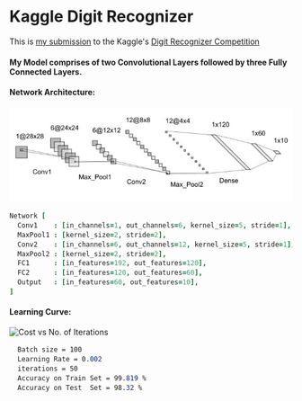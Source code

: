 # Kaggle Digit Recognizer
This is [my submission](https://www.kaggle.com/abd931/kaggel-digit-recognizer) to the Kaggle's [Digit Recognizer Competition](https://www.kaggle.com/c/digit-recognizer/)

#### My Model comprises of two Convolutional Layers followed by three Fully Connected Layers.

#### Network Architecture:
<img src='https://github.com/ABD-01/MNIST/blob/main/CNN%20Model/cnn_arch.jpg' alt='CNNArchitecture' width='784'>

```coffeescript
Network [
  Conv1    : [in_channels=1, out_channels=6, kernel_size=5, stride=1],
  MaxPool1 : [kernel_size=2, stride=2],
  Conv2    : [in_channels=6, out_channels=12, kernel_size=5, stride=1],
  MaxPool2 : [kernel_size=2, stride=2],
  FC1      : [in_features=192, out_features=120],
  FC2      : [in_features=120, out_features=60],
  Output   : [in_features=60, out_features=10],
]
```

#### Learning Curve:
  <img src='https://www.googleapis.com/download/storage/v1/b/kaggle-user-content/o/inbox%2F6509800%2F298fcb3379ca760dcab33be1c13084bc%2Fkaggle%20digit%20recognizer%20learning%20curve.png?generation=1610788352058574&alt=media' alt='Cost vs No. of Iterations' width='840'>

```css
  Batch size = 100
  Learning Rate = 0.002
  iterations = 50
  Accuracy on Train Set = 99.819 %
  Accuracy on Test  Set = 98.32 %
```

